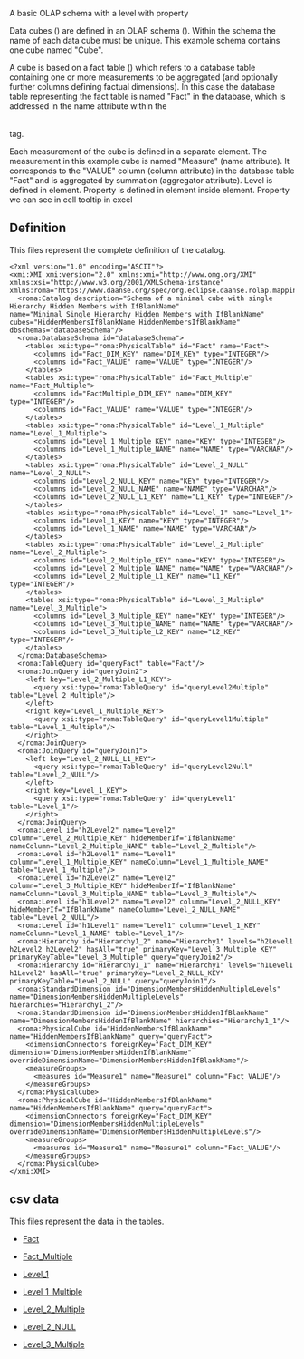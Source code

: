 A basic OLAP schema with a level with property

Data cubes (<Cube>) are defined in an OLAP schema (<Schema>). Within the schema the name of each data cube must be unique.
This example schema contains one cube named "Cube".

A cube is based on a fact table (<Table>) which refers to a database table containing one or more measurements to be aggregated (and optionally further columns defining factual dimensions).
In this case the database table representing the fact table is named "Fact" in the database, which is addressed in the name attribute within the <Table> tag.

Each measurement of the cube is defined in a separate <Measure> element.
The measurement in this example cube is named "Measure" (name attribute). It corresponds to the "VALUE" column (column attribute) in the database table "Fact" and is aggregated by summation (aggregator attribute).
Level is defined in <Level> element.
Property is defined in <Property> element inside <Level> element. Property we can see in cell tooltip in excel



## Definition

This files represent the complete definition of the catalog.

```xmi
<?xml version="1.0" encoding="ASCII"?>
<xmi:XMI xmi:version="2.0" xmlns:xmi="http://www.omg.org/XMI" xmlns:xsi="http://www.w3.org/2001/XMLSchema-instance" xmlns:roma="https://www.daanse.org/spec/org.eclipse.daanse.rolap.mapping">
  <roma:Catalog description="Schema of a minimal cube with single Hierarchy Hidden Members with IfBlankName" name="Minimal_Single_Hierarchy_Hidden_Members_with_IfBlankName" cubes="HiddenMembersIfBlankName HiddenMembersIfBlankName" dbschemas="databaseSchema"/>
  <roma:DatabaseSchema id="databaseSchema">
    <tables xsi:type="roma:PhysicalTable" id="Fact" name="Fact">
      <columns id="Fact_DIM_KEY" name="DIM_KEY" type="INTEGER"/>
      <columns id="Fact_VALUE" name="VALUE" type="INTEGER"/>
    </tables>
    <tables xsi:type="roma:PhysicalTable" id="Fact_Multiple" name="Fact_Multiple">
      <columns id="FactMultiple_DIM_KEY" name="DIM_KEY" type="INTEGER"/>
      <columns id="Fact_VALUE" name="VALUE" type="INTEGER"/>
    </tables>
    <tables xsi:type="roma:PhysicalTable" id="Level_1_Multiple" name="Level_1_Multiple">
      <columns id="Level_1_Multiple_KEY" name="KEY" type="INTEGER"/>
      <columns id="Level_1_Multiple_NAME" name="NAME" type="VARCHAR"/>
    </tables>
    <tables xsi:type="roma:PhysicalTable" id="Level_2_NULL" name="Level_2_NULL">
      <columns id="Level_2_NULL_KEY" name="KEY" type="INTEGER"/>
      <columns id="Level_2_NULL_NAME" name="NAME" type="VARCHAR"/>
      <columns id="Level_2_NULL_L1_KEY" name="L1_KEY" type="INTEGER"/>
    </tables>
    <tables xsi:type="roma:PhysicalTable" id="Level_1" name="Level_1">
      <columns id="Level_1_KEY" name="KEY" type="INTEGER"/>
      <columns id="Level_1_NAME" name="NAME" type="VARCHAR"/>
    </tables>
    <tables xsi:type="roma:PhysicalTable" id="Level_2_Multiple" name="Level_2_Multiple">
      <columns id="Level_2_Multiple_KEY" name="KEY" type="INTEGER"/>
      <columns id="Level_2_Multiple_NAME" name="NAME" type="VARCHAR"/>
      <columns id="Level_2_Multiple_L1_KEY" name="L1_KEY" type="INTEGER"/>
    </tables>
    <tables xsi:type="roma:PhysicalTable" id="Level_3_Multiple" name="Level_3_Multiple">
      <columns id="Level_3_Multiple_KEY" name="KEY" type="INTEGER"/>
      <columns id="Level_3_Multiple_NAME" name="NAME" type="VARCHAR"/>
      <columns id="Level_3_Multiple_L2_KEY" name="L2_KEY" type="INTEGER"/>
    </tables>
  </roma:DatabaseSchema>
  <roma:TableQuery id="queryFact" table="Fact"/>
  <roma:JoinQuery id="queryJoin2">
    <left key="Level_2_Multiple_L1_KEY">
      <query xsi:type="roma:TableQuery" id="queryLevel2Multiple" table="Level_2_Multiple"/>
    </left>
    <right key="Level_1_Multiple_KEY">
      <query xsi:type="roma:TableQuery" id="queryLevel1Multiple" table="Level_1_Multiple"/>
    </right>
  </roma:JoinQuery>
  <roma:JoinQuery id="queryJoin1">
    <left key="Level_2_NULL_L1_KEY">
      <query xsi:type="roma:TableQuery" id="queryLevel2Null" table="Level_2_NULL"/>
    </left>
    <right key="Level_1_KEY">
      <query xsi:type="roma:TableQuery" id="queryLevel1" table="Level_1"/>
    </right>
  </roma:JoinQuery>
  <roma:Level id="h2Level2" name="Level2" column="Level_2_Multiple_KEY" hideMemberIf="IfBlankName" nameColumn="Level_2_Multiple_NAME" table="Level_2_Multiple"/>
  <roma:Level id="h2Level1" name="Level1" column="Level_1_Multiple_KEY" nameColumn="Level_1_Multiple_NAME" table="Level_1_Multiple"/>
  <roma:Level id="h2Level2" name="Level2" column="Level_3_Multiple_KEY" hideMemberIf="IfBlankName" nameColumn="Level_3_Multiple_NAME" table="Level_3_Multiple"/>
  <roma:Level id="h1Level2" name="Level2" column="Level_2_NULL_KEY" hideMemberIf="IfBlankName" nameColumn="Level_2_NULL_NAME" table="Level_2_NULL"/>
  <roma:Level id="h1Level1" name="Level1" column="Level_1_KEY" nameColumn="Level_1_NAME" table="Level_1"/>
  <roma:Hierarchy id="Hierarchy1_2" name="Hierarchy1" levels="h2Level1 h2Level2 h2Level2" hasAll="true" primaryKey="Level_3_Multiple_KEY" primaryKeyTable="Level_3_Multiple" query="queryJoin2"/>
  <roma:Hierarchy id="Hierarchy1_1" name="Hierarchy1" levels="h1Level1 h1Level2" hasAll="true" primaryKey="Level_2_NULL_KEY" primaryKeyTable="Level_2_NULL" query="queryJoin1"/>
  <roma:StandardDimension id="DimensionMembersHiddenMultipleLevels" name="DimensionMembersHiddenMultipleLevels" hierarchies="Hierarchy1_2"/>
  <roma:StandardDimension id="DimensionMembersHiddenIfBlankName" name="DimensionMembersHiddenIfBlankName" hierarchies="Hierarchy1_1"/>
  <roma:PhysicalCube id="HiddenMembersIfBlankName" name="HiddenMembersIfBlankName" query="queryFact">
    <dimensionConnectors foreignKey="Fact_DIM_KEY" dimension="DimensionMembersHiddenIfBlankName" overrideDimensionName="DimensionMembersHiddenIfBlankName"/>
    <measureGroups>
      <measures id="Measure1" name="Measure1" column="Fact_VALUE"/>
    </measureGroups>
  </roma:PhysicalCube>
  <roma:PhysicalCube id="HiddenMembersIfBlankName" name="HiddenMembersIfBlankName" query="queryFact">
    <dimensionConnectors foreignKey="Fact_DIM_KEY" dimension="DimensionMembersHiddenMultipleLevels" overrideDimensionName="DimensionMembersHiddenMultipleLevels"/>
    <measureGroups>
      <measures id="Measure1" name="Measure1" column="Fact_VALUE"/>
    </measureGroups>
  </roma:PhysicalCube>
</xmi:XMI>

```
## csv data


This files represent the data in the tables.

- [Fact](./data/Fact.csv)

- [Fact_Multiple](./data/Fact_Multiple.csv)

- [Level_1](./data/Level_1.csv)

- [Level_1_Multiple](./data/Level_1_Multiple.csv)

- [Level_2_Multiple](./data/Level_2_Multiple.csv)

- [Level_2_NULL](./data/Level_2_NULL.csv)

- [Level_3_Multiple](./data/Level_3_Multiple.csv)

